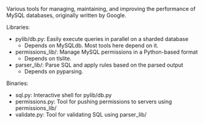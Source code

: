Various tools for managing, maintaining, and improving the performance of MySQL databases, originally written by Google.

Libraries:
  * pylib/db.py: Easily execute queries in parallel on a sharded database
    * Depends on MySQLdb. Most tools here depend on it.
  * permissions_lib/: Manage MySQL permissions in a Python-based format
    * Depends on tlslite.
  * parser_lib/: Parse SQL and apply rules based on the parsed output
    * Depends on pyparsing.

Binaries:
  * sql.py: Interactive shell for pylib/db.py
  * permissions.py: Tool for pushing permissions to servers using permissions_lib/
  * validate.py: Tool for validating SQL using parser_lib/
